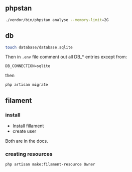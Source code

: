 ## phpstan

```bash
./vendor/bin/phpstan analyse --memory-limit=2G
```

## db

```bash
touch database/database.sqlite
```

Then in `.env` file comment out all DB_* entries except from:
```
DB_CONNECTION=sqlite
```

then 
```bash
php artisan migrate
```

## filament

### install
* Install fillament
* create user

Both are in the docs.

### creating resources
```bash
php artisan make:filament-resource Owner
```